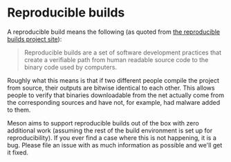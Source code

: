 # Reproducible builds

A reproducible build means the following (as quoted from [the reproducible builds project site](https://reproducible-builds.org/)):

> Reproducible builds are a set of software development practices that create a verifiable path from human readable source code to the binary code used by computers.

Roughly what this means is that if two different people compile the project from source, their outputs are bitwise identical to each other. This allows people to verify that binaries downloadable from the net actually come from the corresponding sources and have not, for example, had malware added to them.

Meson aims to support reproducible builds out of the box with zero additional work (assuming the rest of the build environment is set up for reproducibility). If you ever find a case where this is not happening, it is a bug. Please file an issue with as much information as possible and we'll get it fixed.
